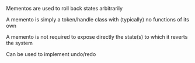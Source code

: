 Mementos are used to roll back states arbitrarily

A memento is simply a token/handle class with (typically) no functions of its own

A memento is not required to expose directly the state(s) to which it reverts the system

Can be used to implement undo/redo